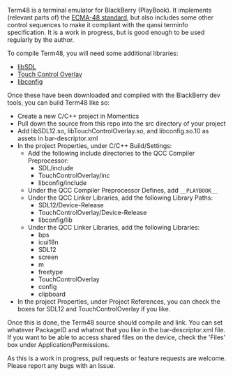 Term48 is a terminal emulator for BlackBerry (PlayBook). It implements (relevant parts of) the [ECMA-48 standard][ecma], but also includes some other control sequences to make it compliant with the qansi terminfo specification. It is a work in progress, but is good enough to be used regularly by the author.

To compile Term48, you will need some additional libraries:

* [libSDL][libsdl]
* [Touch Control Overlay][tco]
* [libconfig][libconfig]

Once these have been downloaded and compiled with the BlackBerry dev tools, you can build Term48 like so:

* Create a new C/C++ project in Momentics
* Pull down the source from this repo into the src directory of your project
* Add libSDL12.so, libTouchControlOverlay.so, and libconfig.so.10 as assets in bar-descriptor.xml
* In the project Properties, under C/C++ Build/Settings:
    * Add the following include directories to the QCC Compiler Preprocessor:
        * SDL/include
        * TouchControlOverlay/inc
        * libconfig/include
    * Under the QCC Compiler Preprocessor Defines, add `__PLAYBOOK__`
    * Under the QCC Linker Libraries, add the following Library Paths:
        * SDL12/Device-Release
        * TouchControlOverlay/Device-Release
        * libconfig/lib
    * Under the QCC Linker Libraries, add the following Libraries:
        * bps
        * icui18n
        * SDL12
        * screen
        * m
        * freetype
        * TouchControlOverlay
        * config
        * clipboard
* In the project Properties, under Project References, you can check the boxes for SDL12 and TouchControlOverlay if you like.

Once this is done, the Term48 source should compile and link. You can set whatever PackageID and whatnot that you like in the bar-descriptor.xml file. If you want to be able to access shared files on the device, check the 'Files' box under Application/Permissions.

As this is a work in progress, pull requests or feature requests are welcome. Please report any bugs with an Issue.

[ecma]: http://www.ecma-international.org/publications/standards/Ecma-048.htm
[libsdl]: https://github.com/mordak/SDL/tree/term48
[tco]: https://github.com/blackberry/TouchControlOverlay
[libconfig]: http://www.hyperrealm.com/libconfig/






